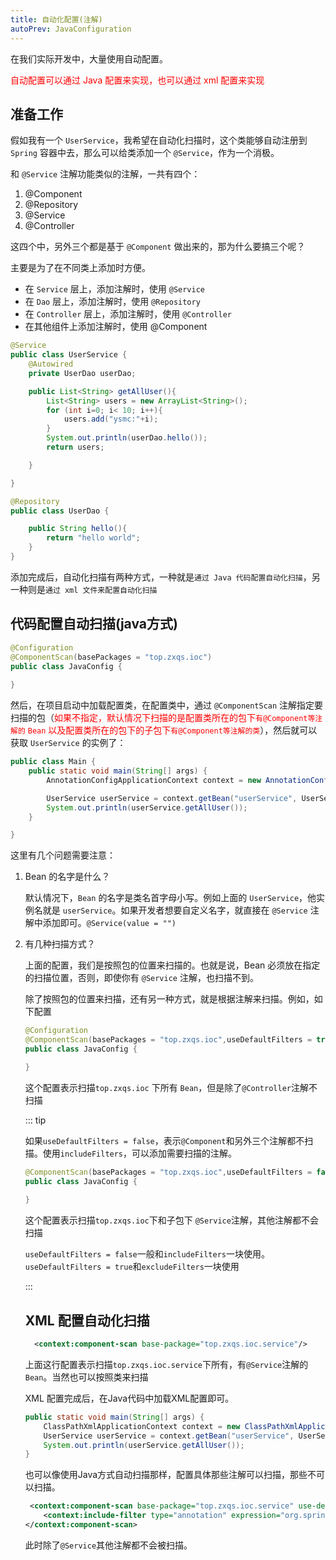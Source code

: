 ```yaml
---
title: 自动化配置(注解)
autoPrev: JavaConfiguration
---
```

在我们实际开发中，大量使用自动配置。

<font color='red'>自动配置可以通过 Java 配置来实现，也可以通过 xml 配置来实现</font>

## 准备工作
假如我有一个 `UserService`，我希望在自动化扫描时，这个类能够自动注册到 `Spring` 容器中去，那么可以给类添加一个 `@Service`，作为一个消极。

和 `@Service` 注解功能类似的注解，一共有四个：

1. @Component
2. @Repository
3. @Service
4. @Controller

这四个中，另外三个都是基于 `@Component` 做出来的，那为什么要搞三个呢？

主要是为了在不同类上添加时方便。

* 在 `Service` 层上，添加注解时，使用 `@Service`
* 在 `Dao` 层上，添加注解时，使用 `@Repository`
* 在 `Controller` 层上，添加注解时，使用 `@Controller`
* 在其他组件上添加注解时，使用 @Component

```java
@Service
public class UserService {
    @Autowired
    private UserDao userDao;

    public List<String> getAllUser(){
        List<String> users = new ArrayList<String>();
        for (int i=0; i< 10; i++){
            users.add("ysmc:"+i);
        }
        System.out.println(userDao.hello());
        return users;

    }

}
```
```java
@Repository
public class UserDao {

    public String hello(){
        return "hello world";
    }
}
```

添加完成后，自动化扫描有两种方式，一种就是`通过 Java 代码配置自动化扫描`，另一种则是`通过 xml 文件来配置自动化扫描`

## 代码配置自动扫描(java方式)

```java
@Configuration
@ComponentScan(basePackages = "top.zxqs.ioc")
public class JavaConfig {
    
}
```
然后，在项目启动中加载配置类，在配置类中，通过 `@ComponentScan` 注解指定要扫描的包（<font color='red'>如果不指定，默认情况下扫描的是配置类所在的包下`有@Component等注解的` `Bean` 以及配置类所在的包下的子包下`有@Component等注解的类`</font>），然后就可以获取 `UserService` 的实例了：

```java
public class Main {
    public static void main(String[] args) {
        AnnotationConfigApplicationContext context = new AnnotationConfigApplicationContext(JavaConfig.class);

        UserService userService = context.getBean("userService", UserService.class);
        System.out.println(userService.getAllUser());
    }

}
```

这里有几个问题需要注意：

1. Bean 的名字是什么？
    
    默认情况下，`Bean` 的名字是类名首字母小写。例如上面的 `UserService`，他实例名就是 `userService`。如果开发者想要自定义名字，就直接在 `@Service` 注解中添加即可。`@Service(value = "")`

2. 有几种扫描方式？

    上面的配置，我们是按照包的位置来扫描的。也就是说，Bean 必须放在指定的扫描位置，否则，即使你有 `@Service` 注解，也扫描不到。

    除了按照包的位置来扫描，还有另一种方式，就是根据注解来扫描。例如，如下配置
    ```java
    @Configuration
    @ComponentScan(basePackages = "top.zxqs.ioc",useDefaultFilters = true,excludeFilters = {@ComponentScan.Filter(type = FilterType.ANNOTATION,classes = Controller.class)})
    public class JavaConfig {

    }
    ```
    这个配置表示扫描`top.zxqs.ioc` 下所有 `Bean`，但是除了`@Controller`注解不扫描

    ::: tip

    如果`useDefaultFilters = false`，表示`@Component`和另外三个注解都不扫描。使用`includeFilters`，可以添加需要扫描的注解。

    ```java
    @ComponentScan(basePackages = "top.zxqs.ioc",useDefaultFilters = false,includeFilters = {@ComponentScan.Filter(type = FilterType.ANNOTATION,classes = Service.class)})
    public class JavaConfig {
        
    }
    ```
     这个配置表示扫描`top.zxqs.ioc`下和子包下 `@Service`注解，其他注解都不会扫描

    `useDefaultFilters = false`一般和`includeFilters`一块使用。`useDefaultFilters = true`和`excludeFilters`一块使用

    :::

    ## XML 配置自动化扫描
    
    ```xml
      <context:component-scan base-package="top.zxqs.ioc.service"/>
    ```
    上面这行配置表示扫描`top.zxqs.ioc.service`下所有，有`@Service`注解的`Bean`。当然也可以按照类来扫描

    XML 配置完成后，在Java代码中加载XML配置即可。

    ```java
    public static void main(String[] args) {
        ClassPathXmlApplicationContext context = new ClassPathXmlApplicationContext("applicationContext.xml");
        UserService userService = context.getBean("userService", UserService.class);
        System.out.println(userService.getAllUser());
    }
    ```

    也可以像使用Java方式自动扫描那样，配置具体那些注解可以扫描，那些不可以扫描。

    ```xml
     <context:component-scan base-package="top.zxqs.ioc.service" use-default-filters="false">
        <context:include-filter type="annotation" expression="org.springframework.stereotype.Service"/>
    </context:component-scan>
    ```

    此时除了`@Service`其他注解都不会被扫描。
